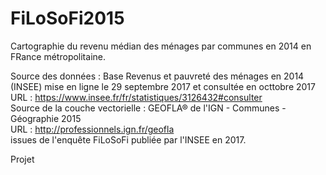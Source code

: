 # FiLoSoFi2015

Cartographie du revenu médian des ménages par communes en 2014 en FRance métropolitaine.

Source des données : Base Revenus et pauvreté des ménages en 2014 (INSEE) mise en ligne le 29 septembre 2017 et consultée en octtobre 2017<br>
URL : https://www.insee.fr/fr/statistiques/3126432#consulter<br>
Source de la couche vectorielle : GEOFLA® de l'IGN - Communes - Géographie 2015<br>
URL : http://professionnels.ign.fr/geofla<br>issues de l'enquête FiLoSoFi publiée par l'INSEE en 2017.

Projet 
